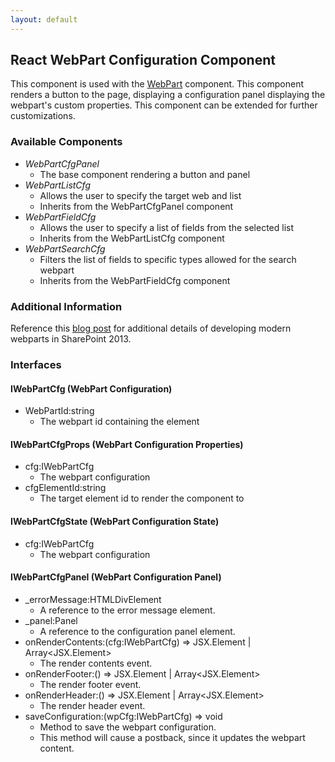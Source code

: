```yaml
---
layout: default
---
```


## React WebPart Configuration Component

This component is used with the [WebPart](wp) component. This component renders a button to the page, displaying a configuration panel displaying the webpart's custom properties. This component can be extended for further customizations.

### Available Components
* _WebPartCfgPanel_
  * The base component rendering a button and panel
* _WebPartListCfg_
  * Allows the user to specify the target web and list
  * Inherits from the WebPartCfgPanel component
* _WebPartFieldCfg_
  * Allows the user to specify a list of fields from the selected list
  * Inherits from the WebPartListCfg component
* _WebPartSearchCfg_
  * Filters the list of fields to specific types allowed for the search webpart
  * Inherits from the WebPartFieldCfg component

### Additional Information
Reference this [blog post](http://dattabase.com/sharepoint-react-webparts/) for additional details of developing modern webparts in SharePoint 2013.

### Interfaces
#### IWebPartCfg (WebPart Configuration)
* WebPartId:string
    * The webpart id containing the element

#### IWebPartCfgProps (WebPart Configuration Properties)
* cfg:IWebPartCfg
    * The webpart configuration
* cfgElementId:string
    * The target element id to render the component to

#### IWebPartCfgState (WebPart Configuration State)
* cfg:IWebPartCfg
    * The webpart configuration

#### IWebPartCfgPanel (WebPart Configuration Panel)
* _errorMessage:HTMLDivElement
    * A reference to the error message element.
* _panel:Panel
    * A reference to the configuration panel element.
* onRenderContents:(cfg:IWebPartCfg) => JSX.Element | Array<JSX.Element>
    * The render contents event.
* onRenderFooter:() => JSX.Element \| Array<JSX.Element>
    * The render footer event.
* onRenderHeader:() => JSX.Element \| Array<JSX.Element>
    * The render header event.
* saveConfiguration:(wpCfg:IWebPartCfg) => void
    * Method to save the webpart configuration.
    * This method will cause a postback, since it updates the webpart content.